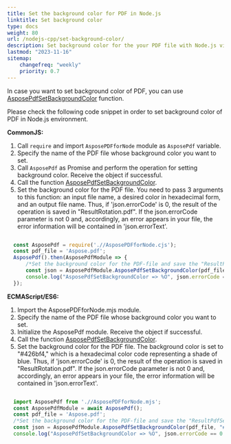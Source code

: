 ```yaml
---
title: Set the background color for PDF in Node.js
linktitle: Set background color 
type: docs
weight: 80
url: /nodejs-cpp/set-background-color/
description: Set background color for the your PDF file with Node.js via C++. 
lastmod: "2023-11-16"
sitemap:
    changefreq: "weekly"
    priority: 0.7
---
```


In case you want to set background color of PDF, you can use [AsposePdfSetBackgroundColor](https://reference.aspose.com/pdf/nodejs-cpp/organize/asposepdfsetbackgroundcolor/) function. 

Please check the following code snippet in order to set background color of PDF in Node.js environment.

**CommonJS:**

1. Call `require` and import `AsposePDFforNode` module as `AsposePdf` variable.
1. Specify the name of the PDF file whose background color you want to set.
1. Call `AsposePdf` as Promise and perform the operation for setting background color. Receive the object if successful.
1. Call the function [AsposePdfSetBackgroundColor](https://reference.aspose.com/pdf/nodejs-cpp/organize/asposepdfsetbackgroundcolor/). 
1. Set the background color for the PDF file. You need to pass 3 arguments to this function: an input file name, a desired color in hexadecimal form, and an output file name. Thus, if 'json.errorCode' is 0, the result of the operation is saved in "ResultRotation.pdf". If the json.errorCode parameter is not 0 and, accordingly, an error appears in your file, the error information will be contained in 'json.errorText'.

```js

  const AsposePdf = require('.//AsposePDFforNode.cjs');
  const pdf_file = 'Aspose.pdf';
  AsposePdf().then(AsposePdfModule => {
      /*Set the background color for the PDF-file and save the "ResultPdfSetBackgroundColor.pdf"*/
      const json = AsposePdfModule.AsposePdfSetBackgroundColor(pdf_file, "#426bf4", "ResultPdfSetBackgroundColor.pdf");
      console.log("AsposePdfSetBackgroundColor => %O", json.errorCode == 0 ? json.fileNameResult : json.errorText);
  });
```

**ECMAScript/ES6:**

1. Import the AsposePDFforNode.mjs module.
1. Specify the name of the PDF file whose background color you want to set.
1. Initialize the AsposePdf module. Receive the object if successful.
1. Call the function [AsposePdfSetBackgroundColor](https://reference.aspose.com/pdf/nodejs-cpp/organize/asposepdfsetbackgroundcolor/). 
1. Set the background color for the PDF file. The background color is set to "#426bf4," which is a hexadecimal color code representing a shade of blue. Thus, if 'json.errorCode' is 0, the result of the operation is saved in "ResultRotation.pdf". If the json.errorCode parameter is not 0 and, accordingly, an error appears in your file, the error information will be contained in 'json.errorText'.

```js

  import AsposePdf from './/AsposePDFforNode.mjs';
  const AsposePdfModule = await AsposePdf();
  const pdf_file = 'Aspose.pdf';
  /*Set the background color for the PDF-file and save the "ResultPdfSetBackgroundColor.pdf"*/
  const json = AsposePdfModule.AsposePdfSetBackgroundColor(pdf_file, "#426bf4", "ResultPdfSetBackgroundColor.pdf");
  console.log("AsposePdfSetBackgroundColor => %O", json.errorCode == 0 ? json.fileNameResult : json.errorText);
```